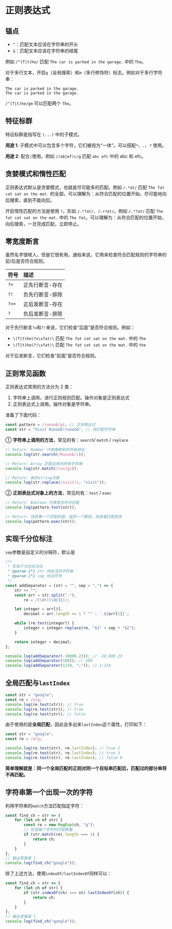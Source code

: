 # 正则表达式

## 锚点

- `^`：匹配文本应该在字符串的开头
- `$`：匹配文本应该在字符串的结尾

例如 `/^(T|t)he/` 匹配 `The car is parked in the garage.` 中的 `The`。

对于多行文本，开启`g`（全局搜索）和`m`（多行修饰符）标志。例如对于多行字符串：

```
The car is parked in the garage.
The car is parked in the garage.
```

`/^(T|t)he/gm` 可以匹配两个 `The`。



## 特征标群

特征标群是指写在 `(...)` 中的子模式。

**用途 1**: 子模式中可以包含多个字符，它们被视为“一体”。可以搭配`*`、`.`、`?` 使用。

**用途 2**: 配合`|`使用。例如 `/(ab|ef)c/g` 匹配 `abc efc` 中的 abc 和 efc。



## 贪婪模式和惰性匹配

正则表达式默认是贪婪模式，也就是尽可能多的匹配。例如 `/.*at/` 匹配 `The fat cat sat on the mat.` 的全部。可以理解为：从符合匹配的位置开始，尽可能地向后搜索，直到不能向后。

开启惰性匹配的方法是使用 `?`，形如 `/.*?at/`、`/.+?at/`。例如 `/.*?at/` 匹配 `The fat cat sat on the mat.` 中的 `The fat`。可以理解为：从符合匹配的位置开始，向后搜索，一旦完成匹配，立即停止。



## 零宽度断言

虽然名字很唬人，但是它很有用。通俗来说，它用来检查符合匹配规则的字符串的前/后是否符合规则。

| 符号  | 描述            |
| :---- | :-------------- |
| `?=`  | 正先行断言-存在 |
| `?!`  | 负先行断言-排除 |
| `?<=` | 正后发断言-存在 |
| `?`   | 负后发断言-排除 |

对于先行断言`?=`和`?!`来说，它们检查“后面”是否符合规则。例如：

- `\(T|t)he(?=\sfat)\` 匹配 `The fat cat sat on the mat.` 中的 `The`
- `\(T|t)he(?!\sfat)\` 匹配 `The fat cat sat on the mat.` 中的 `the`

对于后发断言，它们检查“前面”是否符合规则。



## 正则常见函数

正则表达式常用的方法分为 2 类：

1. 字符串上调用，进行正则规则匹配。操作对象是正则表达式
2. 正则表达式上调用。操作对象是字符串。

准备了下面代码：

```javascript
const pattern = /runoob/gi; // 正则表达式
const str = "Visit Runoob!runoob"; // 待匹配字符串
```

① **字符串上调用的方法**，常见的有：`search`/ `match` / `replace`

```javascript
// Return: Number 代表搜索到的开始地址
console.log(str.search(/Runoob/i));

// Return: Array 匹配出来的所有字符串
console.log(str.match(/run/gi));

// Return: 新的string对象
console.log(str.replace(/visit/i, "visit"));
```

② **正则表达式对象上的方法**，常见的有：`test` / `exec`

```javascript
// Return: Boolean 代表是否符合匹配
console.log(pattern.test(str));

// Return: 找到第一个匹配的值，返回一个数组，存放着匹配信息
console.log(pattern.exec(str));
```



## 实现千分位标注

`sep`参数是自定义的分隔符，默认是

```javascript
/**
 * 实现千分位标注位
 * @param {*} str 待标注的字符串
 * @param {*} sep 标注符号
 */
const addSeparator = (str = "", sep = ",") => {
    str += "";
    const arr = str.split("."),
        re = /(\d+)(\d{3})/;

    let integer = arr[0],
        decimal = arr.length <= 1 ? "" : `.${arr[1]}`;

    while (re.test(integer)) {
        integer = integer.replace(re, "$1" + sep + "$2");
    }

    return integer + decimal;
};

console.log(addSeparator(-10000.23)); // -10,000.23
console.log(addSeparator(100)); // 100
console.log(addSeparator(1234, ";")); // 1;234
```

## 全局匹配与`lastIndex`

```javascript
const str = "google";
const re = /o/g;
console.log(re.test(str)); // true
console.log(re.test(str)); // true
console.log(re.test(str)); // false
```

由于使用的是**全局匹配**，因此会多出来`lastIndex`这个属性，打印如下：

```javascript
const str = "google";
const re = /o/g;

console.log(re.test(str), re.lastIndex); // true 2
console.log(re.test(str), re.lastIndex); // true 3
console.log(re.test(str), re.lastIndex); // false 0
```

**简单理解就是：同一个全局匹配的正则对同一个目标串匹配后，匹配过的部分串将不再匹配。**

## 字符串第一个出现一次的字符

利用字符串的`match`方法匹配指定字符：

```javascript
const find_ch = str => {
    for (let ch of str) {
        const re = new RegExp(ch, "g");
        // 检查每个字符的匹配数量
        if (str.match(re).length === 1) {
            return ch;
        }
    }
};
// 输出答案是 l
console.log(find_ch("google"));
```

除了上述方法，使用`indexOf/lastIndexOf`同样可以：

```javascript
const find_ch = str => {
    for (let ch of str) {
        if (str.indexOf(ch) === str.lastIndexOf(ch)) {
            return ch;
        }
    }
};
// 输出答案是 l
console.log(find_ch("google"));
```